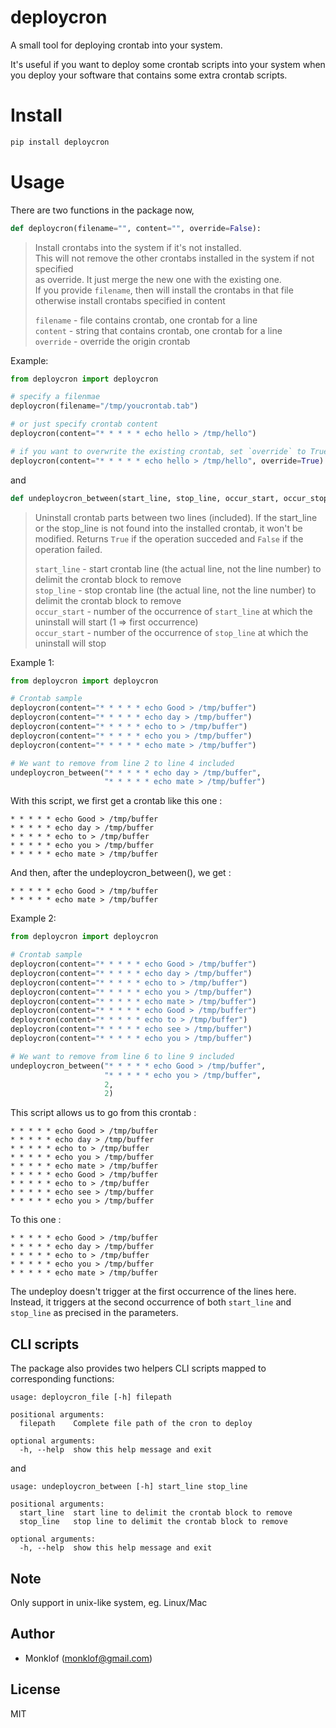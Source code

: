 # deploycron

A small tool for deploying crontab into your system.

It's useful if you want to deploy some crontab scripts into your system when you deploy your software that contains some extra crontab scripts.

# Install

```bash
pip install deploycron
```

# Usage

There are two functions in the package now,

```python
def deploycron(filename="", content="", override=False):
```

> Install crontabs into the system if it's not installed.  
> This will not remove the other crontabs installed in the system if not specified  
> as override. It just merge the new one with the existing one.  
> If you provide `filename`, then will install the crontabs in that file  
> otherwise install crontabs specified in content  
> 
> `filename` - file contains crontab, one crontab for a line  
> `content`  - string that contains crontab, one crontab for a line  
> `override` - override the origin crontab  

Example: 

```python
from deploycron import deploycron

# specify a filenmae
deploycron(filename="/tmp/youcrontab.tab")

# or just specify crontab content
deploycron(content="* * * * * echo hello > /tmp/hello")

# if you want to overwrite the existing crontab, set `override` to True
deploycron(content="* * * * * echo hello > /tmp/hello", override=True)
```

and 

```python
def undeploycron_between(start_line, stop_line, occur_start, occur_stop):
```

> Uninstall crontab parts between two lines (included).
> If the start_line or the stop_line is not found into the installed crontab,
> it won't be modified.
> Returns `True` if the operation succeded and `False` if the operation failed.
>
>
> `start_line` - start crontab line (the actual line, not the line number) to delimit the crontab block to remove  
> `stop_line` - stop crontab line (the actual line, not the line number) to delimit the crontab block to remove  
> `occur_start` - number of the occurrence of `start_line` at which the uninstall will start (1 => first occurrence)  
> `occur_start` - number of the occurrence of `stop_line` at which the uninstall will stop  

Example 1:
```python
from deploycron import deploycron

# Crontab sample
deploycron(content="* * * * * echo Good > /tmp/buffer")
deploycron(content="* * * * * echo day > /tmp/buffer")
deploycron(content="* * * * * echo to > /tmp/buffer")
deploycron(content="* * * * * echo you > /tmp/buffer")
deploycron(content="* * * * * echo mate > /tmp/buffer")

# We want to remove from line 2 to line 4 included
undeploycron_between("* * * * * echo day > /tmp/buffer",
                     "* * * * * echo mate > /tmp/buffer")
```

With this script, we first get a crontab like this one :

    * * * * * echo Good > /tmp/buffer
    * * * * * echo day > /tmp/buffer
    * * * * * echo to > /tmp/buffer
    * * * * * echo you > /tmp/buffer
    * * * * * echo mate > /tmp/buffer
    
And then, after the undeploycron_between(), we get :

    * * * * * echo Good > /tmp/buffer
    * * * * * echo mate > /tmp/buffer

Example 2:
```python
from deploycron import deploycron

# Crontab sample
deploycron(content="* * * * * echo Good > /tmp/buffer")
deploycron(content="* * * * * echo day > /tmp/buffer")
deploycron(content="* * * * * echo to > /tmp/buffer")
deploycron(content="* * * * * echo you > /tmp/buffer")
deploycron(content="* * * * * echo mate > /tmp/buffer")
deploycron(content="* * * * * echo Good > /tmp/buffer")
deploycron(content="* * * * * echo to > /tmp/buffer")
deploycron(content="* * * * * echo see > /tmp/buffer")
deploycron(content="* * * * * echo you > /tmp/buffer")

# We want to remove from line 6 to line 9 included
undeploycron_between("* * * * * echo Good > /tmp/buffer",
                     "* * * * * echo you > /tmp/buffer",
                     2,
                     2)
```

This script allows us to go from this crontab :

    * * * * * echo Good > /tmp/buffer
    * * * * * echo day > /tmp/buffer
    * * * * * echo to > /tmp/buffer
    * * * * * echo you > /tmp/buffer
    * * * * * echo mate > /tmp/buffer
    * * * * * echo Good > /tmp/buffer
    * * * * * echo to > /tmp/buffer
    * * * * * echo see > /tmp/buffer
    * * * * * echo you > /tmp/buffer

To this one :

    * * * * * echo Good > /tmp/buffer
    * * * * * echo day > /tmp/buffer
    * * * * * echo to > /tmp/buffer
    * * * * * echo you > /tmp/buffer
    * * * * * echo mate > /tmp/buffer

The undeploy doesn't trigger at the first occurrence of the lines here. Instead, it triggers at the second occurrence of both `start_line` and `stop_line` as precised in the parameters.

## CLI scripts

The package also provides two helpers CLI scripts mapped to corresponding functions:

```
usage: deploycron_file [-h] filepath

positional arguments:
  filepath    Complete file path of the cron to deploy

optional arguments:
  -h, --help  show this help message and exit
```

and

```
usage: undeploycron_between [-h] start_line stop_line

positional arguments:
  start_line  start line to delimit the crontab block to remove
  stop_line   stop line to delimit the crontab block to remove

optional arguments:
  -h, --help  show this help message and exit
```

## Note

Only support in unix-like system, eg. Linux/Mac

## Author

* Monklof (monklof@gmail.com)

## License

MIT
